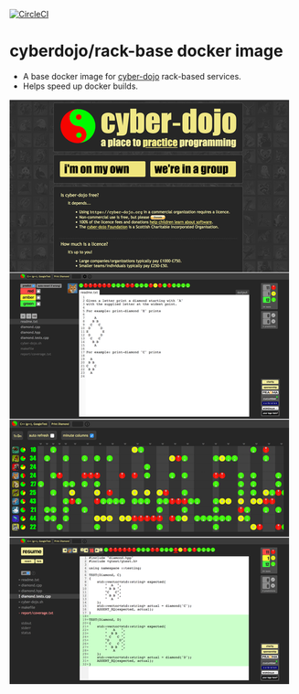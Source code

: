 
[![CircleCI](https://circleci.com/gh/cyber-dojo/rack-base.svg?style=svg)](https://circleci.com/gh/cyber-dojo/rack-base)

# cyberdojo/rack-base docker image

- A base docker image for [cyber-dojo](http://cyber-dojo.org) rack-based services.
- Helps speed up docker builds.

![cyber-dojo.org home page](https://github.com/cyber-dojo/cyber-dojo/blob/master/shared/home_page_snapshot.png)
